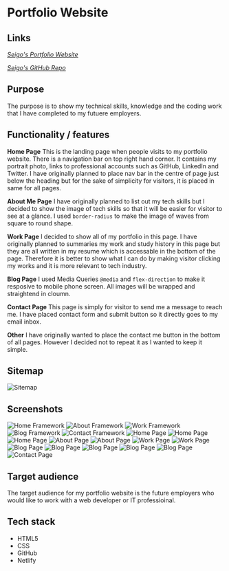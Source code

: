 # Portfolio Website
## Links
*[Seigo's Portfolio Website](https://seigo-portfolio-assignment.netlify.app/)*

*[Seigo's GitHub Repo](https://github.com/miyakeseigo/projects.git)*

## Purpose
The purpose is to show my technical skills, knowledge and the coding work that I have completed to my futuere employers.

## Functionality / features

**Home Page**
This is the landing page when people visits to my portfolio website. There is a navigation bar on top right hand corner. It contains my portrait photo, links to professional accounts such as GitHub, LinkedIn and Twitter. I have originally planned to place nav bar in the centre of page just below the heading but for the sake of simplicity for visitors, it is placed in same for all pages.

**About Me Page**
I have originally planned to list out my tech skills but I decided to show the image of tech skills so that it will be easier for visitor to see at a glance. I used ``border-radius`` to make the image of waves from square to round shape. 

**Work Page**
I decided to show all of my portfolio in this page. I have originally planned to summaries my work and study history in this page but they are all written in my resume which is accessable in the bottom of the page. Therefore it is better to show what I can do by making visitor clicking my works and it is more relevant to tech industry.

**Blog Page**
I used Media Queries ``@media`` and ``flex-direction`` to make it resposive to mobile phone screen. All images will be wrapped and straightend in cloumn. 

**Contact Page**
This page is simply for visitor to send me a message to reach me. I have placed contact form and submit button so it directly goes to my email inbox.

**Other**
I have originally wanted to place the contact me button in the bottom of all pages. However I decided not to repeat it as I wanted to keep it simple.  


## Sitemap
![Sitemap](/docs/sitemap.jpg)

## Screenshots
![Home Framework](/docs/home.png)
![About Framework](/docs/about.png)
![Work Framework](/docs/work.png)
![Blog Framework](/docs/blog.png)
![Contact Framework](/docs/contact.png)
![Home Page](/docs/homepage1.png)
![Home Page](/docs/homepage2.png)
![Home Page](/docs/homepage3.png)
![About Page](/docs/aboutpage1.png)
![About Page](/docs/aboutpage2.png)
![Work Page](/docs/workpage1.png)
![Work Page](/docs/workpage2.png)
![Blog Page](/docs/blogpage1.png)
![Blog Page](/docs/blogpage2.png)
![Blog Page](/docs/blogpage3.png)
![Blog Page](/docs/blogpage4.png)
![Blog Page](/docs/blogpage5.png)
![Contact Page](/docs/contactpage.png)
     
## Target audience
The target audience for my portfolio website is the future employers who would like to work with a web developer or IT professioinal.
     
## Tech stack
- HTML5 
- CSS
- GitHub
- Netlify